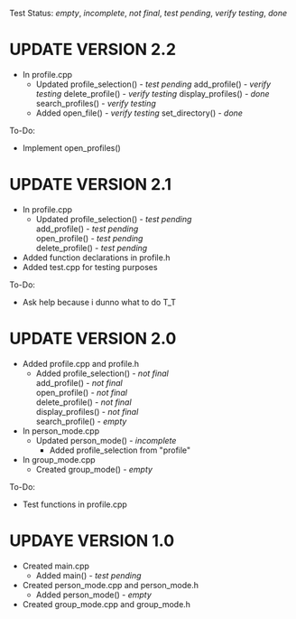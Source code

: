 Test Status: *empty*, *incomplete*, *not final*, *test pending*, *verify testing*, *done*

# UPDATE VERSION 2.2

- In profile.cpp
  - Updated profile_selection() - *test pending*
            add_profile() - *verify testing*
            delete_profile() - *verify testing*
            display_profiles() - *done*
            search_profiles() - *verify testing*
  - Added open_file() - *verify testing*
          set_directory() - *done*

To-Do:
- Implement open_profiles()


# UPDATE VERSION 2.1

- In profile.cpp
  - Updated profile_selection() - *test pending*  
            add_profile() - *test pending*  
            open_profile() - *test pending*  
            delete_profile() - *test pending*  
- Added function declarations in profile.h
- Added test.cpp for testing purposes

To-Do:
- Ask help because i dunno what to do T_T

# UPDATE VERSION 2.0

- Added profile.cpp and profile.h
  - Added profile_selection() - *not final*  
          add_profile() - *not final*  
          open_profile() - *not final*  
          delete_profile() - *not final*  
          display_profiles() - *not final*  
          search_profile() - *empty*
- In person_mode.cpp
  - Updated person_mode() - *incomplete*
    - Added profile_selection from "profile"
- In group_mode.cpp
    - Created group_mode() - *empty*

To-Do:
- Test functions in profile.cpp


# UPDAYE VERSION 1.0

- Created main.cpp
  - Added main() - *test pending*
- Created person_mode.cpp and person_mode.h
  - Added person_mode() - *empty*
- Created group_mode.cpp and group_mode.h

